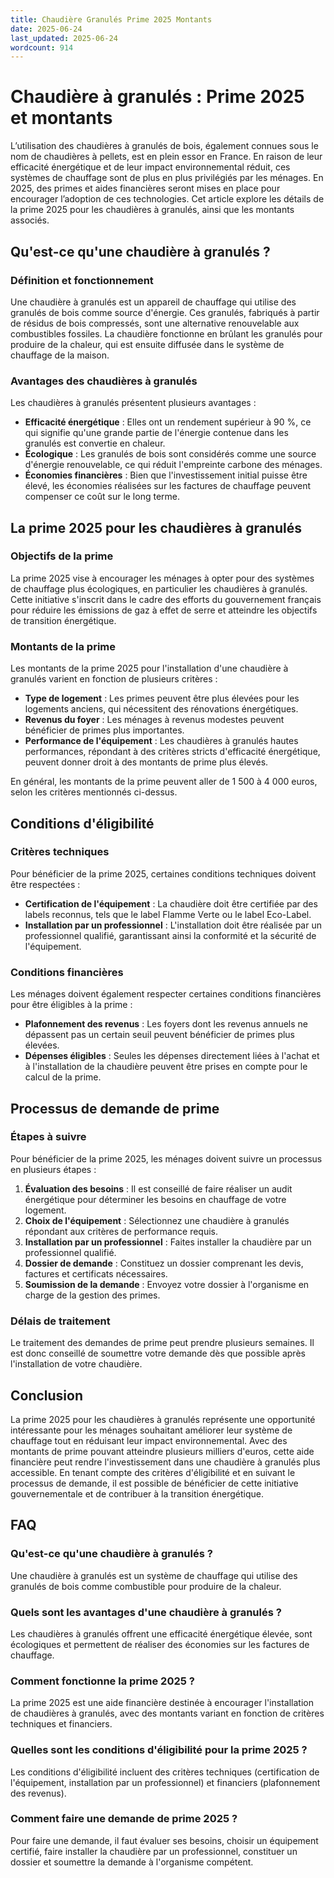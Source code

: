 ```yaml
---
title: Chaudière Granulés Prime 2025 Montants
date: 2025-06-24
last_updated: 2025-06-24
wordcount: 914
---
```


# Chaudière à granulés : Prime 2025 et montants

L’utilisation des chaudières à granulés de bois, également connues sous le nom de chaudières à pellets, est en plein essor en France. En raison de leur efficacité énergétique et de leur impact environnemental réduit, ces systèmes de chauffage sont de plus en plus privilégiés par les ménages. En 2025, des primes et aides financières seront mises en place pour encourager l’adoption de ces technologies. Cet article explore les détails de la prime 2025 pour les chaudières à granulés, ainsi que les montants associés.

## Qu'est-ce qu'une chaudière à granulés ?

### Définition et fonctionnement

Une chaudière à granulés est un appareil de chauffage qui utilise des granulés de bois comme source d'énergie. Ces granulés, fabriqués à partir de résidus de bois compressés, sont une alternative renouvelable aux combustibles fossiles. La chaudière fonctionne en brûlant les granulés pour produire de la chaleur, qui est ensuite diffusée dans le système de chauffage de la maison.

### Avantages des chaudières à granulés

Les chaudières à granulés présentent plusieurs avantages :

- **Efficacité énergétique** : Elles ont un rendement supérieur à 90 %, ce qui signifie qu'une grande partie de l'énergie contenue dans les granulés est convertie en chaleur.
- **Écologique** : Les granulés de bois sont considérés comme une source d'énergie renouvelable, ce qui réduit l'empreinte carbone des ménages.
- **Économies financières** : Bien que l'investissement initial puisse être élevé, les économies réalisées sur les factures de chauffage peuvent compenser ce coût sur le long terme.

## La prime 2025 pour les chaudières à granulés

### Objectifs de la prime

La prime 2025 vise à encourager les ménages à opter pour des systèmes de chauffage plus écologiques, en particulier les chaudières à granulés. Cette initiative s'inscrit dans le cadre des efforts du gouvernement français pour réduire les émissions de gaz à effet de serre et atteindre les objectifs de transition énergétique.

### Montants de la prime

Les montants de la prime 2025 pour l'installation d'une chaudière à granulés varient en fonction de plusieurs critères :

- **Type de logement** : Les primes peuvent être plus élevées pour les logements anciens, qui nécessitent des rénovations énergétiques.
- **Revenus du foyer** : Les ménages à revenus modestes peuvent bénéficier de primes plus importantes.
- **Performance de l'équipement** : Les chaudières à granulés hautes performances, répondant à des critères stricts d'efficacité énergétique, peuvent donner droit à des montants de prime plus élevés.

En général, les montants de la prime peuvent aller de 1 500 à 4 000 euros, selon les critères mentionnés ci-dessus.

## Conditions d'éligibilité

### Critères techniques

Pour bénéficier de la prime 2025, certaines conditions techniques doivent être respectées :

- **Certification de l'équipement** : La chaudière doit être certifiée par des labels reconnus, tels que le label Flamme Verte ou le label Eco-Label.
- **Installation par un professionnel** : L'installation doit être réalisée par un professionnel qualifié, garantissant ainsi la conformité et la sécurité de l'équipement.

### Conditions financières

Les ménages doivent également respecter certaines conditions financières pour être éligibles à la prime :

- **Plafonnement des revenus** : Les foyers dont les revenus annuels ne dépassent pas un certain seuil peuvent bénéficier de primes plus élevées.
- **Dépenses éligibles** : Seules les dépenses directement liées à l'achat et à l'installation de la chaudière peuvent être prises en compte pour le calcul de la prime.

## Processus de demande de prime

### Étapes à suivre

Pour bénéficier de la prime 2025, les ménages doivent suivre un processus en plusieurs étapes :

1. **Évaluation des besoins** : Il est conseillé de faire réaliser un audit énergétique pour déterminer les besoins en chauffage de votre logement.
2. **Choix de l'équipement** : Sélectionnez une chaudière à granulés répondant aux critères de performance requis.
3. **Installation par un professionnel** : Faites installer la chaudière par un professionnel qualifié.
4. **Dossier de demande** : Constituez un dossier comprenant les devis, factures et certificats nécessaires.
5. **Soumission de la demande** : Envoyez votre dossier à l'organisme en charge de la gestion des primes.

### Délais de traitement

Le traitement des demandes de prime peut prendre plusieurs semaines. Il est donc conseillé de soumettre votre demande dès que possible après l'installation de votre chaudière.

## Conclusion

La prime 2025 pour les chaudières à granulés représente une opportunité intéressante pour les ménages souhaitant améliorer leur système de chauffage tout en réduisant leur impact environnemental. Avec des montants de prime pouvant atteindre plusieurs milliers d'euros, cette aide financière peut rendre l'investissement dans une chaudière à granulés plus accessible. En tenant compte des critères d'éligibilité et en suivant le processus de demande, il est possible de bénéficier de cette initiative gouvernementale et de contribuer à la transition énergétique.

## FAQ

### Qu'est-ce qu'une chaudière à granulés ?

Une chaudière à granulés est un système de chauffage qui utilise des granulés de bois comme combustible pour produire de la chaleur.

### Quels sont les avantages d'une chaudière à granulés ?

Les chaudières à granulés offrent une efficacité énergétique élevée, sont écologiques et permettent de réaliser des économies sur les factures de chauffage.

### Comment fonctionne la prime 2025 ?

La prime 2025 est une aide financière destinée à encourager l'installation de chaudières à granulés, avec des montants variant en fonction de critères techniques et financiers.

### Quelles sont les conditions d'éligibilité pour la prime 2025 ?

Les conditions d'éligibilité incluent des critères techniques (certification de l'équipement, installation par un professionnel) et financiers (plafonnement des revenus).

### Comment faire une demande de prime 2025 ?

Pour faire une demande, il faut évaluer ses besoins, choisir un équipement certifié, faire installer la chaudière par un professionnel, constituer un dossier et soumettre la demande à l'organisme compétent.
